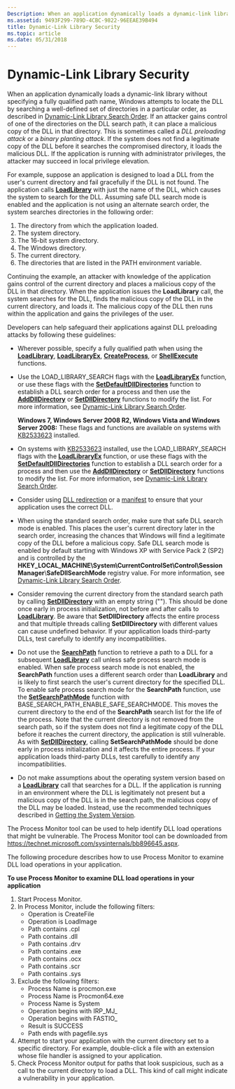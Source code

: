 ```yaml
---
Description: When an application dynamically loads a dynamic-link library without specifying a fully qualified path name, Windows attempts to locate the DLL by searching a well-defined set of directories in a particular order, as described in Dynamic-Link Library Search Order. If an attacker gains control of one of the directories on the DLL search path, it can place a malicious copy of the DLL in that directory. This is sometimes called a DLL preloading attack or a binary planting attack.
ms.assetid: 9493F299-789D-4CBC-9822-96EEAE39B494
title: Dynamic-Link Library Security
ms.topic: article
ms.date: 05/31/2018
---
```


# Dynamic-Link Library Security

When an application dynamically loads a dynamic-link library without specifying a fully qualified path name, Windows attempts to locate the DLL by searching a well-defined set of directories in a particular order, as described in [Dynamic-Link Library Search Order](dynamic-link-library-search-order.md). If an attacker gains control of one of the directories on the DLL search path, it can place a malicious copy of the DLL in that directory. This is sometimes called a *DLL preloading attack* or a *binary planting attack*. If the system does not find a legitimate copy of the DLL before it searches the compromised directory, it loads the malicious DLL. If the application is running with administrator privileges, the attacker may succeed in local privilege elevation.

For example, suppose an application is designed to load a DLL from the user's current directory and fail gracefully if the DLL is not found. The application calls [**LoadLibrary**](https://msdn.microsoft.com/library/ms684175(v=VS.85).aspx) with just the name of the DLL, which causes the system to search for the DLL. Assuming safe DLL search mode is enabled and the application is not using an alternate search order, the system searches directories in the following order:

1.  The directory from which the application loaded.
2.  The system directory.
3.  The 16-bit system directory.
4.  The Windows directory.
5.  The current directory.
6.  The directories that are listed in the PATH environment variable.

Continuing the example, an attacker with knowledge of the application gains control of the current directory and places a malicious copy of the DLL in that directory. When the application issues the **LoadLibrary** call, the system searches for the DLL, finds the malicious copy of the DLL in the current directory, and loads it. The malicious copy of the DLL then runs within the application and gains the privileges of the user.

Developers can help safeguard their applications against DLL preloading attacks by following these guidelines:

-   Wherever possible, specify a fully qualified path when using the [**LoadLibrary**](https://msdn.microsoft.com/library/ms684175(v=VS.85).aspx), [**LoadLibraryEx**](/windows/desktop/api/LibLoaderAPI/nf-libloaderapi-loadlibraryexa), [**CreateProcess**](https://docs.microsoft.com/windows/desktop/api/processthreadsapi/nf-processthreadsapi-createprocessa), or [**ShellExecute**](https://docs.microsoft.com/windows/desktop/api/shellapi/nf-shellapi-shellexecutea) functions.
-   Use the LOAD\_LIBRARY\_SEARCH flags with the [**LoadLibraryEx**](/windows/desktop/api/LibLoaderAPI/nf-libloaderapi-loadlibraryexa) function, or use these flags with the [**SetDefaultDllDirectories**](/windows/desktop/api/LibLoaderAPI/nf-libloaderapi-setdefaultdlldirectories) function to establish a DLL search order for a process and then use the [**AddDllDirectory**](/windows/desktop/api/LibLoaderAPI/nf-libloaderapi-adddlldirectory) or [**SetDllDirectory**](/windows/desktop/api/Winbase/nf-winbase-setdlldirectorya) functions to modify the list. For more information, see [Dynamic-Link Library Search Order](dynamic-link-library-search-order.md).

    **Windows 7, Windows Server 2008 R2, Windows Vista and Windows Server 2008:** These flags and functions are available on systems with [KB2533623](https://go.microsoft.com/fwlink/p/?linkid=217865) installed.

-   On systems with [KB2533623](https://go.microsoft.com/fwlink/p/?linkid=217865) installed, use the LOAD\_LIBRARY\_SEARCH flags with the [**LoadLibraryEx**](/windows/desktop/api/LibLoaderAPI/nf-libloaderapi-loadlibraryexa) function, or use these flags with the [**SetDefaultDllDirectories**](/windows/desktop/api/LibLoaderAPI/nf-libloaderapi-setdefaultdlldirectories) function to establish a DLL search order for a process and then use the [**AddDllDirectory**](/windows/desktop/api/LibLoaderAPI/nf-libloaderapi-adddlldirectory) or [**SetDllDirectory**](/windows/desktop/api/Winbase/nf-winbase-setdlldirectorya) functions to modify the list. For more information, see [Dynamic-Link Library Search Order](dynamic-link-library-search-order.md).
-   Consider using [DLL redirection](dynamic-link-library-redirection.md) or a [manifest](https://docs.microsoft.com/windows/desktop/SbsCs/manifests) to ensure that your application uses the correct DLL.
-   When using the standard search order, make sure that safe DLL search mode is enabled. This places the user's current directory later in the search order, increasing the chances that Windows will find a legitimate copy of the DLL before a malicious copy. Safe DLL search mode is enabled by default starting with Windows XP with Service Pack 2 (SP2) and is controlled by the **HKEY\_LOCAL\_MACHINE\\System\\CurrentControlSet\\Control\\Session Manager**\\**SafeDllSearchMode** registry value. For more information, see [Dynamic-Link Library Search Order](dynamic-link-library-search-order.md).
-   Consider removing the current directory from the standard search path by calling [**SetDllDirectory**](/windows/desktop/api/Winbase/nf-winbase-setdlldirectorya) with an empty string (""). This should be done once early in process initialization, not before and after calls to [**LoadLibrary**](https://msdn.microsoft.com/library/ms684175(v=VS.85).aspx). Be aware that **SetDllDirectory** affects the entire process and that multiple threads calling **SetDllDirectory** with different values can cause undefined behavior. If your application loads third-party DLLs, test carefully to identify any incompatibilities.
-   Do not use the [**SearchPath**](https://docs.microsoft.com/windows/desktop/api/processenv/nf-processenv-searchpathw) function to retrieve a path to a DLL for a subsequent [**LoadLibrary**](https://msdn.microsoft.com/library/ms684175(v=VS.85).aspx) call unless safe process search mode is enabled. When safe process search mode is not enabled, the **SearchPath** function uses a different search order than **LoadLibrary** and is likely to first search the user's current directory for the specified DLL. To enable safe process search mode for the **SearchPath** function, use the [**SetSearchPathMode**](https://docs.microsoft.com/windows/desktop/api/winbase/nf-winbase-setsearchpathmode) function with BASE\_SEARCH\_PATH\_ENABLE\_SAFE\_SEARCHMODE. This moves the current directory to the end of the **SearchPath** search list for the life of the process. Note that the current directory is not removed from the search path, so if the system does not find a legitimate copy of the DLL before it reaches the current directory, the application is still vulnerable. As with [**SetDllDirectory**](/windows/desktop/api/Winbase/nf-winbase-setdlldirectorya), calling **SetSearchPathMode** should be done early in process initialization and it affects the entire process. If your application loads third-party DLLs, test carefully to identify any incompatibilities.
-   Do not make assumptions about the operating system version based on a [**LoadLibrary**](https://msdn.microsoft.com/library/ms684175(v=VS.85).aspx) call that searches for a DLL. If the application is running in an environment where the DLL is legitimately not present but a malicious copy of the DLL is in the search path, the malicious copy of the DLL may be loaded. Instead, use the recommended techniques described in [Getting the System Version](https://docs.microsoft.com/windows/desktop/SysInfo/getting-the-system-version).

The Process Monitor tool can be used to help identify DLL load operations that might be vulnerable. The Process Monitor tool can be downloaded from <https://technet.microsoft.com/sysinternals/bb896645.aspx>.

The following procedure describes how to use Process Monitor to examine DLL load operations in your application.

**To use Process Monitor to examine DLL load operations in your application**

1.  Start Process Monitor.
2.  In Process Monitor, include the following filters:
    -   Operation is CreateFile
    -   Operation is LoadImage
    -   Path contains .cpl
    -   Path contains .dll
    -   Path contains .drv
    -   Path contains .exe
    -   Path contains .ocx
    -   Path contains .scr
    -   Path contains .sys
3.  Exclude the following filters:
    -   Process Name is procmon.exe
    -   Process Name is Procmon64.exe
    -   Process Name is System
    -   Operation begins with IRP\_MJ\_
    -   Operation begins with FASTIO\_
    -   Result is SUCCESS
    -   Path ends with pagefile.sys
4.  Attempt to start your application with the current directory set to a specific directory. For example, double-click a file with an extension whose file handler is assigned to your application.
5.  Check Process Monitor output for paths that look suspicious, such as a call to the current directory to load a DLL. This kind of call might indicate a vulnerability in your application.

 

 



